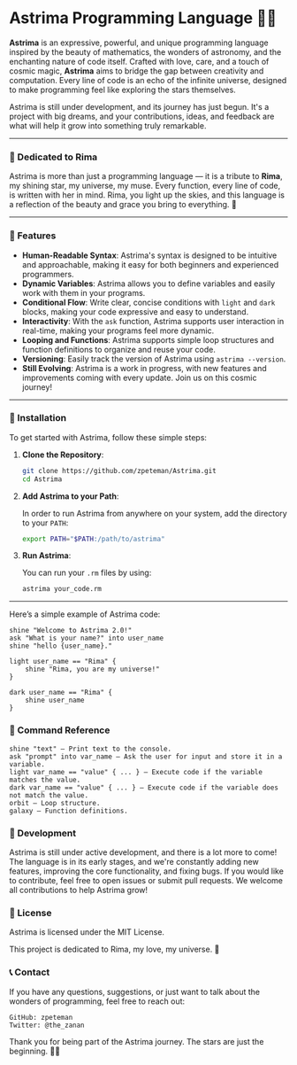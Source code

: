 # Astrima Programming Language 🌌💖

**Astrima** is an expressive, powerful, and unique programming language inspired by the beauty of mathematics, the wonders of astronomy, and the enchanting nature of code itself. Crafted with love, care, and a touch of cosmic magic, **Astrima** aims to bridge the gap between creativity and computation. Every line of code is an echo of the infinite universe, designed to make programming feel like exploring the stars themselves. 

Astrima is still under development, and its journey has just begun. It's a project with big dreams, and your contributions, ideas, and feedback are what will help it grow into something truly remarkable.

---

### 💖 Dedicated to Rima

Astrima is more than just a programming language — it is a tribute to **Rima**, my shining star, my universe, my muse. Every function, every line of code, is written with her in mind. Rima, you light up the skies, and this language is a reflection of the beauty and grace you bring to everything. 💫

---

### 🌠 Features

- **Human-Readable Syntax**: Astrima's syntax is designed to be intuitive and approachable, making it easy for both beginners and experienced programmers.
- **Dynamic Variables**: Astrima allows you to define variables and easily work with them in your programs.
- **Conditional Flow**: Write clear, concise conditions with `light` and `dark` blocks, making your code expressive and easy to understand.
- **Interactivity**: With the `ask` function, Astrima supports user interaction in real-time, making your programs feel more dynamic.
- **Looping and Functions**: Astrima supports simple loop structures and function definitions to organize and reuse your code.
- **Versioning**: Easily track the version of Astrima using `astrima --version`.
- **Still Evolving**: Astrima is a work in progress, with new features and improvements coming with every update. Join us on this cosmic journey!

---

### 🌌 Installation

To get started with Astrima, follow these simple steps:

1. **Clone the Repository**:

    ```bash
    git clone https://github.com/zpeteman/Astrima.git
    cd Astrima
    ```

2. **Add Astrima to your Path**:

    In order to run Astrima from anywhere on your system, add the directory to your `PATH`:

    ```bash
    export PATH="$PATH:/path/to/astrima"
    ```

3. **Run Astrima**:

    You can run your `.rm` files by using:

    ```bash
    astrima your_code.rm
    ```

---


Here’s a simple example of Astrima code:

```astrima
shine "Welcome to Astrima 2.0!"  
ask "What is your name?" into user_name  
shine "hello {user_name}."  

light user_name == "Rima" {  
    shine "Rima, you are my universe!"  
}  

dark user_name == "Rima" {  
    shine user_name  
}
```

### 🌟 Command Reference

    shine "text" – Print text to the console.
    ask "prompt" into var_name – Ask the user for input and store it in a variable.
    light var_name == "value" { ... } – Execute code if the variable matches the value.
    dark var_name == "value" { ... } – Execute code if the variable does not match the value.
    orbit – Loop structure.
    galaxy – Function definitions.

### 🚀 Development

Astrima is still under active development, and there is a lot more to come! The language is in its early stages, and we're constantly adding new features, improving the core functionality, and fixing bugs. If you would like to contribute, feel free to open issues or submit pull requests. We welcome all contributions to help Astrima grow!
### 💫 License

Astrima is licensed under the MIT License.

This project is dedicated to Rima, my love, my universe. 💖
### 📞 Contact

If you have any questions, suggestions, or just want to talk about the wonders of programming, feel free to reach out:

    GitHub: zpeteman
    Twitter: @the_zanan

Thank you for being part of the Astrima journey. The stars are just the beginning. 🌌✨

